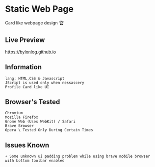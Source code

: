 # Static Web Page
Card like webpage design 🏆

## Live Preview
https://bylonlog.github.io

## Information

```
lang: HTML,CSS & Javascript
JScript is used only when nessascery
Profile Card like UI

```

## Browser's Tested

```
Chromium
Mozilla Firefox
Gnome Web (Uses WebKit) / Safari
Brave Browser
Opera \ Tested Only During Certain Times

```
## Issues Known

```
+ Some unknown ui padding problem while using brave mobile browser with bottom toolbar enabled
```
